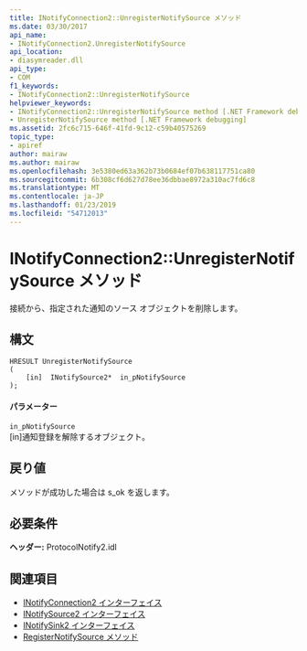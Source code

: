 ```yaml
---
title: INotifyConnection2::UnregisterNotifySource メソッド
ms.date: 03/30/2017
api_name:
- INotifyConnection2.UnregisterNotifySource
api_location:
- diasymreader.dll
api_type:
- COM
f1_keywords:
- INotifyConnection2::UnregisterNotifySource
helpviewer_keywords:
- INotifyConnection2::UnregisterNotifySource method [.NET Framework debugging]
- UnregisterNotifySource method [.NET Framework debugging]
ms.assetid: 2fc6c715-646f-41fd-9c12-c59b40575269
topic_type:
- apiref
author: mairaw
ms.author: mairaw
ms.openlocfilehash: 3e5380ed63a362b73b0684ef07b638117751ca80
ms.sourcegitcommit: 6b308cf6d627d78ee36dbbae8972a310ac7fd6c8
ms.translationtype: MT
ms.contentlocale: ja-JP
ms.lasthandoff: 01/23/2019
ms.locfileid: "54712013"
---
```

# <a name="inotifyconnection2unregisternotifysource-method"></a>INotifyConnection2::UnregisterNotifySource メソッド
接続から、指定された通知のソース オブジェクトを削除します。  
  
## <a name="syntax"></a>構文  
  
```  
HRESULT UnregisterNotifySource  
(  
    [in]  INotifySource2*  in_pNotifySource  
);  
```  
  
#### <a name="parameters"></a>パラメーター  
 `in_pNotifySource`  
 [in]通知登録を解除するオブジェクト。  
  
## <a name="return-value"></a>戻り値  
 メソッドが成功した場合は s_ok を返します。  
  
## <a name="requirements"></a>必要条件  
 **ヘッダー:** ProtocolNotify2.idl  
  
## <a name="see-also"></a>関連項目
- [INotifyConnection2 インターフェイス](../../../../docs/framework/unmanaged-api/diagnostics/inotifyconnection2-interface.md)
- [INotifySource2 インターフェイス](../../../../docs/framework/unmanaged-api/diagnostics/inotifysource2-interface.md)
- [INotifySink2 インターフェイス](../../../../docs/framework/unmanaged-api/diagnostics/inotifysink2-interface.md)
- [RegisterNotifySource メソッド](../../../../docs/framework/unmanaged-api/diagnostics/inotifyconnection2-registernotifysource-method.md)

